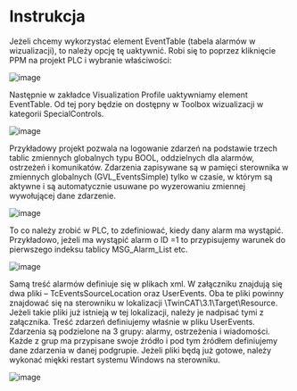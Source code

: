 # Instrukcja

Jeżeli chcemy wykorzystać element EventTable (tabela alarmów w wizualizacji), to należy opcję tę uaktywnić. Robi się to poprzez kliknięcie PPM na projekt PLC i wybranie właściwości:

![image](https://github.com/BA-PL/PLC-HMI/assets/155453679/631303ce-b4d9-40a5-a4d1-631e6d4b6281)

Następnie w zakładce Visualization Profile uaktywniamy element EventTable. Od tej pory będzie on dostępny w Toolbox wizualizacji w kategorii SpecialControls.

![image](https://github.com/BA-PL/PLC-HMI/assets/155453679/cb775f88-8ef9-4d2a-8bac-c24e7509f8db)

Przykładowy projekt pozwala na logowanie zdarzeń na podstawie trzech tablic zmiennych globalnych typu BOOL, oddzielnych dla alarmów, ostrzeżeń i komunikatów. Zdarzenia zapisywane są w pamięci sterownika w zmiennych globalnych (GVL_EventsSimple) tylko w czasie, w którym są aktywne i są automatycznie usuwane po wyzerowaniu zmiennej wywołującej dane zdarzenie.

![image](https://github.com/BA-PL/PLC-HMI/assets/155453679/0f570d50-bc0b-480b-a9ec-a045e2f70c4f)

To co należy zrobić w PLC, to zdefiniować, kiedy dany alarm ma wystąpić. Przykładowo, jeżeli ma wystąpić alarm o ID =1 to przypisujemy warunek do pierwszego indeksu tablicy MSG_Alarm_List etc.

![image](https://github.com/BA-PL/PLC-HMI/assets/155453679/e866d747-07ee-4d1c-aad1-51c847501a55)

Samą treść alarmów definiuje się w plikach xml.
W załączniku znajdują się dwa pliki – TcEventsSourceLocation oraz UserEvents. Oba te pliki powinny znajdować się na sterowniku w lokalizacji \TwinCAT\3.1\Target\Resource. Jeżeli takie pliki już istnieją w tej lokalizacji, należy je nadpisać tymi z załącznika. Treść zdarzeń definiujemy właśnie w pliku UserEvents. Zdarzenia są podzielone na 3 grupy: alarmy, ostrzeżenia i wiadomości. Każde z grup ma przypisane swoje źródło i pod tym źródłem definiujemy dane zdarzenia w danej podgrupie. Jeżeli pliki będą już gotowe, należy wykonać miękki restart systemu Windows na sterowniku.

![image](https://github.com/BA-PL/PLC-HMI/assets/155453679/227a4b9e-2f5e-4acd-96ec-6e4a58f20789)
